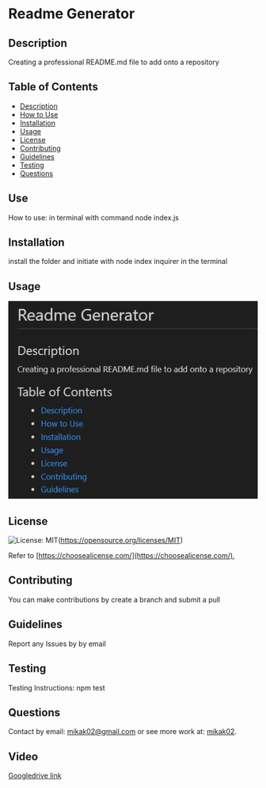 # Readme Generator

  ## Description
   Creating a professional README.md file to add onto a repository

  ## Table of Contents
  - [Description](#description)
  - [How to Use](#use)
  - [Installation](#installation)
  - [Usage](#usage)
  - [License](#license)
  - [Contributing](#contributing)
  - [Guidelines](#guidelines)
  - [Testing](#testing)
  - [Questions](#questions)

  ## Use
  How to use: in terminal with command node index.js

  ## Installation
  install the folder and initiate with node index inquirer in the terminal

  ## Usage
  ![screenshot](/assets/images/screenshot.png)

  ## License

   ![License: MIT](https://img.shields.io/badge/License-MIT-yellow.svg)(https://opensource.org/licenses/MIT)

  Refer to [https://choosealicense.com/](https://choosealicense.com/),

  ## Contributing
  You can make contributions by create a branch and submit a pull

  ## Guidelines
  Report any Issues by by email

  ## Testing
  Testing Instructions: npm test

  ## Questions 
  Contact by email: mikak02@gmail.com or see more work at: [mikak02](https://github.com/mikak02).

  ## Video
  [Googledrive link](https://drive.google.com/file/d/1nV7wWVd3YW4p2-YLiErfkP_y6h4lm73n/view)
